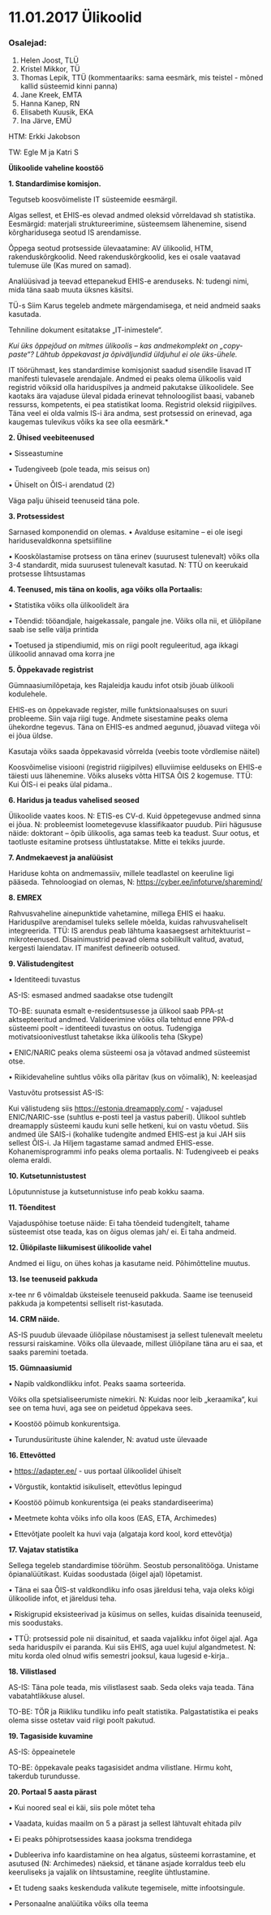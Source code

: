 
# 11.01.2017 Ülikoolid

### Osalejad:
1.	Helen Joost, TLÜ
2.	Kristel Mikkor, TÜ
3.	Thomas Lepik, TTÜ (kommentaariks: sama eesmärk, mis teistel - mõned kallid süsteemid kinni panna)
4.	Jane Kreek, EMTA
5.	Hanna Kanep, RN
6.	Elisabeth Kuusik, EKA 
7.	Ina Järve, EMÜ

HTM: Erkki Jakobson

TW: Egle M ja Katri S

**Ülikoolide vaheline koostöö**

**1. Standardimise komisjon.**

Tegutseb koosvõimeliste IT süsteemide eesmärgil.

Algas sellest, et EHIS-es olevad andmed oleksid võrreldavad sh statistika. Eesmärgid: materjali struktureerimine, süsteemsem lähenemine, sisend kõrgharidusega seotud IS arendamisse.

Õppega seotud protsesside ülevaatamine: AV ülikoolid, HTM, rakenduskõrgkoolid. Need rakenduskõrgkoolid, kes ei osale vaatavad tulemuse üle (Kas mured on samad).

Analüüsivad ja teevad ettepanekud EHIS-e arenduseks.
N: tudengi nimi, mida täna saab muuta üksnes käsitsi.

TÜ-s Siim Karus tegeleb andmete märgendamisega, et neid andmeid saaks kasutada.

Tehniline dokument esitatakse „IT-inimestele“.

*Kui üks õppejõud on mitmes ülikoolis – kas andmekomplekt on „copy-paste“? Lähtub õppekavast ja õpiväljundid üldjuhul ei ole üks-ühele.*

IT töörühmast, kes standardimise komisjonist saadud sisendile lisavad IT manifesti tulevasele arendajale.
Andmed ei peaks olema ülikoolis vaid registrid võiksid olla hariduspilves ja andmeid pakutakse ülikoolidele. See kaotaks ära vajaduse üleval pidada erinevat tehnoloogilist baasi, vabaneb ressurss, kompetents, ei pea statistikat looma. Registrid oleksid riigipilves. Täna veel ei olda valmis IS-i ära andma, sest protsessid on erinevad, aga kaugemas tulevikus võiks ka see olla eesmärk.*

**2. Ühised veebiteenused**

•	Sisseastumine

•	Tudengiveeb (pole teada, mis seisus on)

•	Ühiselt on ÕIS-i arendatud (2)

Väga palju ühiseid teenuseid täna pole.

**3. Protsessidest**

Sarnased komponendid on olemas.
•	Avalduse esitamine – ei ole isegi haridusevaldkonna spetsiifiline

•	Kooskõlastamise protsess on täna erinev (suurusest tulenevalt) võiks olla 3-4 standardit, mida suurusest tulenevalt kasutad.
N: TTÜ on keerukaid protsesse lihtsustamas

**4. Teenused, mis täna on koolis, aga võiks olla Portaalis:**

•	Statistika võiks olla ülikoolidelt ära

•	Tõendid: tööandjale, haigekassale, pangale jne. Võiks olla nii, et üliõpilane saab ise selle välja printida

•	Toetused ja stipendiumid, mis on riigi poolt reguleeritud, aga ikkagi ülikoolid annavad oma korra jne

**5. Õppekavade registrist**

Gümnaasiumilõpetaja, kes Rajaleidja kaudu infot otsib jõuab ülikooli kodulehele.

EHIS-es on õppekavade register, mille funktsionaalsuses on suuri probleeme.
Siin vaja riigi tuge. Andmete sisestamine peaks olema ühekordne tegevus.
Täna on EHIS-es andmed aegunud, jõuavad viitega või ei jõua üldse.

Kasutaja võiks saada õppekavasid võrrelda (veebis toote võrdlemise näitel)

Koosvõimelise visiooni (registrid riigipilves) elluviimise eelduseks on EHIS-e täiesti uus lähenemine.
Võiks  aluseks võtta HITSA ÕIS 2 kogemuse.
TTÜ: Kui ÕIS-i ei peaks ülal pidama.. 

**6. Haridus ja teadus vahelised seosed**

Ülikoolide vaates koos. N: ETIS-es CV-d. Kuid õppetegevuse andmed sinna ei jõua. N: probleemist loometegevuse klassifikaator puudub. Piiri hägususe näide: doktorant – õpib ülikoolis, aga samas teeb ka teadust.
Suur ootus, et taotluste esitamine protsess ühtlustatakse. Mitte ei tekiks juurde.

**7. Andmekaevest ja analüüsist**

Hariduse kohta on andmemassiiv, millele teadlastel on keeruline ligi pääseda.
Tehnoloogiad on olemas, N: https://cyber.ee/infoturve/sharemind/

**8. EMREX**

Rahvusvaheline ainepunktide vahetamine, millega EHIS ei haaku. Hariduspilve arendamisel tuleks sellele mõelda, kuidas rahvusvaheliselt integreerida.
TTÜ: IS arendus peab lähtuma kaasaegsest arhitektuurist – mikroteenused. Disainimustrid peavad olema sobilikult valitud, avatud, kergesti laiendatav. IT manifest defineerib ootused.

**9. Välistudengitest**

•	Identiteedi tuvastus

AS-IS: esmased andmed saadakse otse tudengilt

TO-BE: suunata esmalt e-residentsusesse ja ülikool saab PPA-st aktsepteeritud andmed.
Valideerimine võiks olla tehtud enne PPA-d süsteemi poolt – identiteedi tuvastus on ootus. Tudengiga motivatsioonivestlust tahetakse ikka ülikoolis teha (Skype)

•	ENIC/NARIC peaks olema süsteemi osa ja võtavad andmed süsteemist otse.

•	Riikidevaheline suhtlus võiks olla päritav (kus on võimalik), N: keeleasjad

Vastuvõtu protsessist AS-IS:

Kui välistudeng siis https://estonia.dreamapply.com/ - vajadusel ENIC/NARIC-sse (suhtlus e-posti teel ja vastus paberil).
Ülikool suhtleb dreamapply süsteemi kaudu kuni selle hetkeni, kui on vastu võetud. Siis andmed üle SAIS-i (kohalike tudengite andmed EHIS-est ja kui JAH siis sellest ÕIS-i. Ja Hiljem tagastame samad andmed EHIS-esse.
Kohanemisprogrammi info peaks olema portaalis. N: Tudengiveeb ei peaks olema eraldi.

**10. Kutsetunnistustest**

Lõputunnistuse ja kutsetunnistuse info peab kokku saama.

**11. Tõenditest**

Vajaduspõhise toetuse näide:
Ei taha tõendeid tudengitelt, tahame süsteemist otse teada, kas on õigus olemas jah/ ei. Ei taha andmeid.

**12. Üliõpilaste liikumisest ülikoolide vahel**

Andmed ei liigu, on ühes kohas ja kasutame neid. Põhimõtteline muutus. 

**13. Ise teenuseid pakkuda**

x-tee nr 6 võimaldab üksteisele teenuseid pakkuda. Saame ise teenuseid pakkuda ja kompetentsi selliselt rist-kasutada.

**14. CRM näide.**

AS-IS puudub ülevaade üliõpilase nõustamisest ja sellest tulenevalt meeletu ressursi raiskamine. Võiks olla ülevaade, millest üliõpilane täna aru ei saa, et saaks paremini toetada.

**15. Gümnaasiumid**

•	Napib valdkondlikku infot. Peaks saama sorteerida.

Võiks olla spetsialiseerumiste nimekiri. N: Kuidas noor leib „keraamika“, kui see on tema huvi, aga see on peidetud õppekava sees.

•	Koostöö põimub konkurentsiga.

•	Turundusürituste ühine kalender, N: avatud uste ülevaade

**16. Ettevõtted**

•	https://adapter.ee/ - uus portaal ülikoolidel ühiselt

•	Võrgustik, kontaktid isikuliselt, ettevõtlus lepingud

•	Koostöö põimub konkurentsiga (ei peaks standardiseerima)

•	Meetmete kohta võiks info olla koos (EAS, ETA, Archimedes)

•	Ettevõtjate poolelt ka huvi vaja (algataja kord kool, kord ettevõtja)

**17. Vajatav statistika**

Sellega tegeleb standardimise töörühm. Seostub personalitööga.
Unistame õpianalüütikast. Kuidas soodustada (õigel ajal) lõpetamist.

•	Täna ei saa ÕIS-st valdkondliku info osas järeldusi teha, vaja oleks kõigi ülikoolide infot, et järeldusi teha.

•	Riskigrupid eksisteerivad ja küsimus on selles, kuidas disainida teenuseid, mis soodustaks.

•	TTÜ: protsessid pole nii disainitud, et saada vajalikku infot õigel ajal. Aga seda hariduspilv ei paranda. Kui siis EHIS, aga uuel kujul algandmetest. N: mitu korda oled olnud wifis semestri jooksul, kaua lugesid e-kirja..

**18. Vilistlased**

AS-IS: Täna pole teada, mis vilistlasest saab. Seda oleks vaja teada. Täna vabatahtlikkuse alusel.

TO-BE: TÖR ja Riikliku tundliku info pealt statistika.
Palgastatistika ei peaks olema sisse ostetav vaid riigi poolt pakutud.

**19. Tagasiside kuvamine**

AS-IS: õppeainetele

TO-BE: õppekavale peaks tagasisidet andma vilistlane.
Hirmu koht, takerdub turundusse.

**20. Portaal 5 aasta pärast**

•	Kui noored seal ei käi, siis pole mõtet teha

•	Vaadata, kuidas maailm on 5 a pärast ja sellest lähtuvalt ehitada pilv

•	Ei peaks põhiprotsessides kaasa jooksma trendidega

•	Dubleeriva info kaardistamine on hea algatus, süsteemi korrastamine, et asutused (N: Archimedes) näeksid, et tänane asjade korraldus teeb elu keeruliseks ja vajalik on lihtsustamine, reeglite ühtlustamine.

•	Et tudeng saaks keskenduda valikute tegemisele, mitte infootsingule.

•	Personaalne analüütika võiks olla teema
